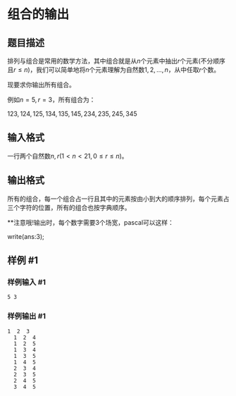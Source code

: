 # 组合的输出

## 题目描述

排列与组合是常用的数学方法，其中组合就是从$n$个元素中抽出$r$个元素(不分顺序且$r \le n)$，我们可以简单地将$n$个元素理解为自然数$1,2,…,n$，从中任取$r$个数。

现要求你输出所有组合。

例如$n=5,r=3$，所有组合为：

$12 3 ,   1 2 4  ,  1 2 5  ,  1 3 4   ,1 3 5 ,   1 4 5 ,   2 3 4 ,   2 3 5  ,  2 4 5  ,  3 4 5$

## 输入格式

一行两个自然数$n,r(1<n<21,0 \le r \le n)$。

## 输出格式

所有的组合，每一个组合占一行且其中的元素按由小到大的顺序排列，每个元素占三个字符的位置，所有的组合也按字典顺序。

**注意哦!输出时，每个数字需要$3$个场宽，pascal可以这样：

write(ans:3);

## 样例 #1

### 样例输入 #1

```
5 3
```

### 样例输出 #1

```
1  2  3
  1  2  4
  1  2  5
  1  3  4
  1  3  5
  1  4  5
  2  3  4
  2  3  5
  2  4  5
  3  4  5
```